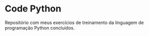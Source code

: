 # Code Python
Repositório com meus exercícios de treinamento da linguagem de programação Python concluidos.
